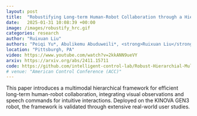 ```yaml
---
layout: post
title:  "Robustifying Long-term Human-Robot Collaboration through a Hierarchical and Multimodal Framework"
date:   2025-01-31 10:08:39 +00:00
image: /images/robustify_hrc.gif
categories: research
author: "Ruixuan Liu"
authors: "Peiqi Yu*, Abulikemu Abuduweili*, <strong>Ruixuan Liu</strong>, Changliu Liu"
location: "Pittsburgh, PA"
video: https://www.youtube.com/watch?v=2kkANN9ueVY
arxiv: https://arxiv.org/abs/2411.15711
code: https://github.com/intelligent-control-lab/Robust-Hierarchial-Multimodal-HRC
# venue: "American Control Conference (ACC)"
---
```

This paper introduces a multimodal hierarchical framework for efficient long-term human-robot collaboration, integrating visual observations and speech commands for intuitive interactions. 
Deployed on the KINOVA GEN3 robot, the framework is validated through extensive real-world user studies.